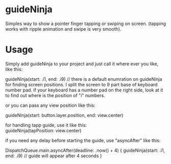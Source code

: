 # guideNinja
Simples way to show a pointer finger tapping or swiping on screen. (tapping works with ripple animation and swipe is very smooth).


# Usage
Simply add guideNinja to your project and just call it where ever you like, like this:

guideNinja(start: .i1, end: .i9) // there is a default enumration on guideNinja for finding screen positions. I split the screen to 9 part base of keyboard number pad. if your keyboard has a number pad on the right side, look at it to find out where is the position of "i" numbers.
  
or you can pass any view position like this:
  
guideNinja(start: button.layer.position, end: view.center)
  
  
  
for handling tapp guide, use it like this:  
guideNinja(tapPosition: view.center)


if you need any delay before starting the guide, use "asyncAfter" like this:

DispatchQueue.main.asyncAfter(deadline: .now() + 4) {
  guideNinja(start: .i1, end: .i9) // guide will appear after 4 seconds
}
